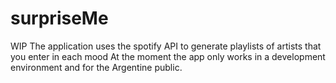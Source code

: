 # surpriseMe
WIP
The application uses the spotify API to generate playlists of artists that you enter in each mood
At the moment the app only works in a development environment and for the Argentine public.
